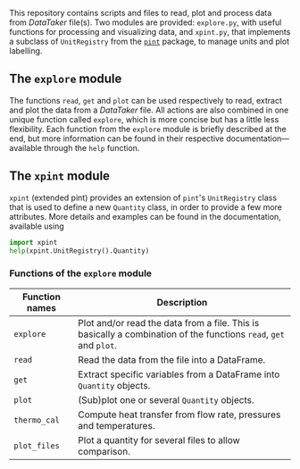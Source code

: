 This repository contains scripts and files to read,
plot and process data from *DataTaker* file(s).
Two modules are provided:
`explore.py`, with useful functions for processing and visualizing data,
and `xpint.py`, that implements a subclass of `UnitRegistry`
from the [`pint`](https://pint.readthedocs.io) package,
to manage units and plot labelling.

## The `explore` module
The functions `read`, `get` and `plot` can be used respectively to read,
extract and plot the data from a *DataTaker* file.
All actions are also combined in one unique function called `explore`,
which is more concise but has a little less flexibility.
Each function from the `explore` module is briefly described at the end, but more information can be found
in their respective documentation—available through the `help` function.

## The `xpint` module
`xpint` (extended pint) provides an extension of `pint`'s `UnitRegistry`
class that is used to define a new `Quantity` class,
in order to provide a few more attributes.
More details and examples can be found in the documentation,
available using
```python
import xpint
help(xpint.UnitRegistry().Quantity)
```

### Functions of the `explore` module
| Function names  | Description |
| --------------- | ----------- |
| `explore`       | Plot and/or read the data from a file. This is basically a combination of the functions `read`, `get` and `plot`. |
| `read`          | Read the data from the file into a DataFrame. |
| `get`           | Extract specific variables from a DataFrame into `Quantity` objects. |
| `plot`          | (Sub)plot one or several `Quantity` objects. |
| `thermo_cal` 		| Compute heat transfer from flow rate, pressures and temperatures. |
| `plot_files`    | Plot a quantity for several files to allow comparison. |
